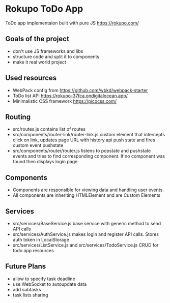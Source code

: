 # Rokupo ToDo App

ToDo app implementaion built with pure JS https://rokupo.com/

## Goals of the project

* don't use JS frameworks and libs
* structure code and split it to components
* make it real world project

## Used resources

* WebPack config from https://github.com/wbkd/webpack-starter
* ToDo list API https://rokupo-37fca.ondigitalocean.app/
* Minimalistic CSS framework https://picocss.com/

## Routing

* src/routes.js contains list of routes
* src/components/router-link/router-link.js custom element that intercepts click on link,
 updates page URL with history api push state and fires custom event pushstate
* src/components/router/router.js listens to popstate and pushstate events and
 tries to find corresponding component. If no component was found then displays login page

## Components

* Components are responsible for viewing data and handling user events.
* All components are inheriting HTMLElement and are Custom Elements

## Services

* src/services/BaseService.js base service with generic method to send API calls
* src/services/AuthService.js makes login and register API calls. Stores auth token in LocalStorage
* src/services/ListService.js and src/services/TodoService.js CRUD for todo app resources

## Future Plans

* allow to specify task deadline
* use WebSocket to autoupdate data
* add subtasks
* task lists sharing
